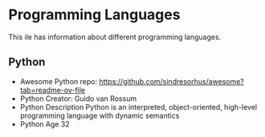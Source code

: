 # Programming Languages
This ile has information about different programming languages.

## Python
- Awesome Python repo: https://github.com/sindresorhus/awesome?tab=readme-ov-file
- Python Creator: Guido van Rossum
- Python Description Python is an interpreted, object-oriented, high-level programming language with dynamic semantics
- Python Age 32
